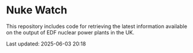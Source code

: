 # Nuke Watch

This repository includes code for retrieving the latest information available on the output of EDF nuclear power plants in the UK.

Last updated: 2025-06-03 20:18